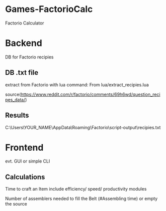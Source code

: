 # Games-FactorioCalc

Factorio Calculator

# Backend
DB for Factorio recipies

## DB .txt file
extract from Factorio with lua command:
From lua/extract_recipies.lua

source(https://www.reddit.com/r/factorio/comments/69h6wd/question_recipes_data/)

## Results
C:\Users\YOUR_NAME\AppData\Roaming\Factorio\script-output\recipies.txt


# Frontend
evt. GUI or simple CLI

## Calculations
Time to craft an Item include efficiency/ speed/ productivity modules

Number of assemblers needed to fill the Belt (#Assembling time) or empty the source
